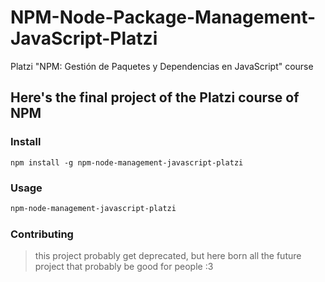 # NPM-Node-Package-Management-JavaScript-Platzi
Platzi "NPM: Gestión de Paquetes y Dependencias en JavaScript" course

## Here's the final project of the Platzi course of NPM

### Install

```npm
npm install -g npm-node-management-javascript-platzi
```

### Usage

```bash
npm-node-management-javascript-platzi
```

### Contributing

> this project probably get deprecated, but here born all the future project that probably be good for people :3